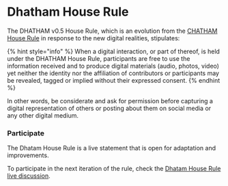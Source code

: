 # Dhatham House Rule

The DHATHAM v0.5 House Rule, which is an evolution from the [CHATHAM House Rule](https://dothe.click/Ext5) in response to the new digital realities, stipulates:

{% hint style="info" %}
When a digital interaction, or part of thereof, is held under the DHATHAM House Rule, participants are free to use the information received and to produce digital materials (audio, photos, video) yet neither the identity nor the affiliation of contributors or participants may be revealed, tagged or implied without their expressed consent.
{% endhint %}

In other words, be considerate and ask for permission before capturing a digital representation of others or posting about them on social media or any other digital medium.



### Participate

The Dhatam House Rule is a live statement that is open for adaptation and improvements.

To participate in the next iteration of the rule, check the [Dhatam House Rule live discussion](https://tiof.click/DhathamBuild).
